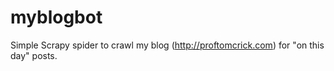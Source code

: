 # myblogbot
Simple Scrapy spider to crawl my blog (http://proftomcrick.com) for "on this day" posts.
